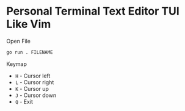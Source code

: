 # Personal Terminal Text Editor TUI Like Vim

Open File
```sh
go run . FILENAME
```

Keymap

- `H` - Cursor left
- `L` - Cursor right
- `K` - Cursor up
- `J` - Cursor down
- `Q` - Exit
